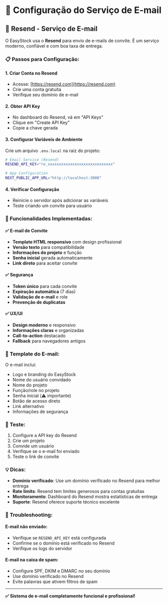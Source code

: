 # 📧 Configuração do Serviço de E-mail

## 🚀 Resend - Serviço de E-mail

O EasyStock usa o **Resend** para envio de e-mails de convite. É um serviço moderno, confiável e com boa taxa de entrega.

### 📋 Passos para Configuração:

#### 1. Criar Conta no Resend
- Acesse: [https://resend.com](https://resend.com)
- Crie uma conta gratuita
- Verifique seu domínio de e-mail

#### 2. Obter API Key
- No dashboard do Resend, vá em "API Keys"
- Clique em "Create API Key"
- Copie a chave gerada

#### 3. Configurar Variáveis de Ambiente
Crie um arquivo `.env.local` na raiz do projeto:

```bash
# Email Service (Resend)
RESEND_API_KEY="re_xxxxxxxxxxxxxxxxxxxxxxxxxxxxx"

# App Configuration
NEXT_PUBLIC_APP_URL="http://localhost:3000"
```

#### 4. Verificar Configuração
- Reinicie o servidor após adicionar as variáveis
- Teste criando um convite para usuário

### 🔧 Funcionalidades Implementadas:

#### ✅ E-mail de Convite
- **Template HTML responsivo** com design profissional
- **Versão texto** para compatibilidade
- **Informações do projeto** e função
- **Senha inicial** gerada automaticamente
- **Link direto** para aceitar convite

#### ✅ Segurança
- **Token único** para cada convite
- **Expiração automática** (7 dias)
- **Validação de e-mail** e role
- **Prevenção de duplicatas**

#### ✅ UX/UI
- **Design moderno** e responsivo
- **Informações claras** e organizadas
- **Call-to-action** destacado
- **Fallback** para navegadores antigos

### 📱 Template do E-mail:

O e-mail inclui:
- Logo e branding do EasyStock
- Nome do usuário convidado
- Nome do projeto
- Função/role no projeto
- Senha inicial (⚠️ importante)
- Botão de acesso direto
- Link alternativo
- Informações de segurança

### 🧪 Teste:

1. Configure a API key do Resend
2. Crie um projeto
3. Convide um usuário
4. Verifique se o e-mail foi enviado
5. Teste o link de convite

### 💡 Dicas:

- **Domínio verificado**: Use um domínio verificado no Resend para melhor entrega
- **Rate limits**: Resend tem limites generosos para contas gratuitas
- **Monitoramento**: Dashboard do Resend mostra estatísticas de entrega
- **Suporte**: Resend oferece suporte técnico excelente

### 🚨 Troubleshooting:

#### E-mail não enviado:
- Verifique se `RESEND_API_KEY` está configurada
- Confirme se o domínio está verificado no Resend
- Verifique os logs do servidor

#### E-mail na caixa de spam:
- Configure SPF, DKIM e DMARC no seu domínio
- Use domínio verificado no Resend
- Evite palavras que ativem filtros de spam

---

**✅ Sistema de e-mail completamente funcional e profissional!**
